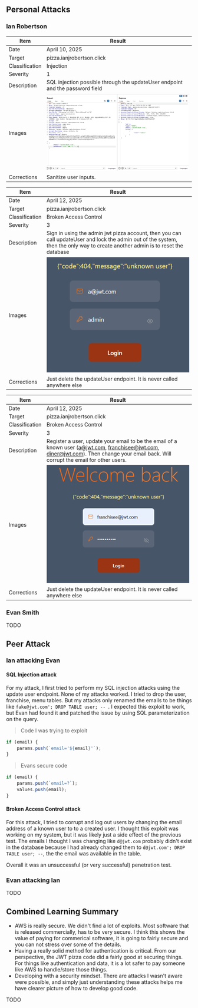## Personal Attacks

### Ian Robertson
| Item           | Result                                                                         |
| -------------- | ------------------------------------------------------------------------------ |
| Date           | April 10, 2025                                                                 |
| Target         | pizza.ianjrobertson.click                                                      |
| Classification | Injection                                                                      |
| Severity       | 1                                                                              |
| Description    | SQL injection possible through the updateUser endpoint and the password field  |
| Images         | ![sql](sql_injection.png)                                                      |
| Corrections    | Sanitize user inputs.                                                          |

| Item           | Result                                                                         |
| -------------- | ------------------------------------------------------------------------------ |
| Date           | April 12, 2025                                                                 |
| Target         | pizza.ianjrobertson.click                                                      |
| Classification | Broken Access Control                                                          |
| Severity       | 3                                                                              |
| Description    | Sign in using the admin jwt pizza account, then you can call updateUser and lock the admin out of the system, then the only way to create another admin is to reset the database                 |
| Images         | ![sql](admin_lockout.png)                                                      |
| Corrections    | Just delete the updateUser endpoint. It is never called anywhere else          |

| Item           | Result                                                                         |
| -------------- | ------------------------------------------------------------------------------ |
| Date           | April 12, 2025                                                                 |
| Target         | pizza.ianjrobertson.click                                                      |
| Classification | Broken Access Control                                                          |
| Severity       | 3                                                                              |
| Description    |Register a user, update your email to be the email of a known user (a@jwt.com, franchisee@jwt.com, diner@jwt.com). Then change your email back. Will corrupt the email for other users.                  |
| Images         | ![sql](update_user.png)                                                        |
| Corrections    | Just delete the updateUser endpoint. It is never called anywhere else          |


### Evan Smith
TODO

## Peer Attack

### Ian attacking Evan
#### SQL Injection attack
For my attack, I first tried to perform my SQL injection attacks using the update user endpoint. None of my attacks worked. I tried to drop the user, franchise, menu tables. But my attacks only renamed the emails to be things like `fake@jwt.com'; DROP TABLE user; -- `. I expected this exploit to work, but Evan had found it and patched the issue by using SQL parameterization on the query. 

> Code I was trying to exploit
```javascript
if (email) {
    params.push(`email='${email}'`);
}
```

> Evans secure code
```javascript
if (email) {
    params.push(`email=?`);
    values.push(email);
}
```

#### Broken Access Control attack
For this attack, I tried to corrupt and log out users by changing the email address of a known user to to a created user. I thought this exploit was working on my system, but it was likely just a side effect of the previous test. The emails I thought I was changing like `d@jwt.com` probably didn't exist in the database because I had already changed them to `d@jwt.com'; DROP TABLE user; --`, the the email was available in the table. 

Overall it was an unsuccessful (or very successful) penetration test. 

### Evan attacking Ian
TODO

## Combined Learning Summary

- AWS is really secure. We didn't find a lot of exploits. Most software that is released commercially, has to be very secure. I think this shows the value of paying for commerical software, it is going to fairly secure and you can not stress over some of the details. 
- Having a really solid method for authentication is critical. From our perspective, the JWT pizza code did a fairly good at securing things. For things like authentication and data, it is a lot safer to pay someone like AWS to handle/store those things. 
- Developing with a security mindset. There are attacks I wasn't aware were possible, and simply just understanding these attacks helps me have clearer picture of how to develop good code. 

TODO 

